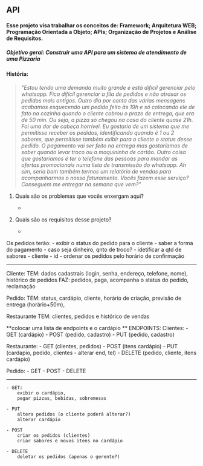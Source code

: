 ## API

#### Esse projeto visa trabalhar os conceitos de: Framework; Arquitetura WEB; Programação Orientada a Objeto; APIs; Organização de Projetos e Análise de Requisitos.

##### Objetivo geral: Construir uma API para um sistema de atendimento de uma Pizzaria

#### **História:**

>*"Estou tendo uma demanda muito grande e está difícil gerenciar pelo whatsapp. Fica difícil gerenciar a fila de pedidos e não atrasar os pedidos mais antigos. Outro dia por conta das várias mensagens acabamos esquecendo um pedido feito às 19h e só colocando ele de fato na cozinha quando o cliente cobrou o prazo de entrega, que era de 50 min. Ou seja, a pizza só chegou na casa do cliente quase 21h. Foi uma dor de cabeça horrível. Eu gostaria de um sistema que me permitisse receber os pedidos, identificando quando é 1 ou 2 sabores, que permitisse também exibir para o cliente o status desse pedido. O pagamento vai ser feito na entrega mas gostaríamos de saber quando levar troco ou a maquininha de cartão. Outro coisa que gostaríamos é ter o telefone das pessoas para mandar as ofertas promocionais numa lista de transmissão do whatsapp. Ah sim, seria bom também termos um relatório de vendas para acompanharmos o nosso faturamento. Vocês fazem esse serviço? Conseguem me entregar na semana que vem?"* 

1. Quais são os problemas que vocês enxergam aqui?
    
    - 

2. Quais são os requisitos desse projeto?

    - 

Os pedidos terão:
    - exibir o status do pedido para o cliente
    - saber a forma do pagamento - caso seja dinheiro, qnto de troco?
    - idetificar a qtd de sabores
    - cliente
    - id
    - ordenar os pedidos pelo horário de confirmação

----
Cliente:
    TEM: dados cadastrais (login, senha, endereço, telefone, nome), histórico de pedidos
    FAZ: pedidos, paga, acompanha o status do pedido, reclamação

Pedido: 
    TEM: status, cardápio, cliente, horário de criação, previsão de entrega (horário+50m),

Restaurante
    TEM: clientes, pedidos e histórico de vendas
    
**colocar uma lista de endpoints e o cardápio **
ENDPOINTS:
   Clientes:
    - GET (cardápio)
    - POST (pedido, cadastro)
    - PUT (pedido, cadastro)
   
   Restaurante:
    - GET (clientes, pedidos)
    - POST (itens cardápio)
    - PUT (cardapio, pedido, clientes - alterar end, tel)
    - DELETE (pedido, cliente, itens cardápio)
   
   Pedido:
    - GET
    - POST
    - DELETE

*****
    - GET: 
        exibir o cardápio,
        pegar pizzas, bebidas, sobremesas
    
    - PUT
        altera pedidos (o cliente poderá alterar?)
        alterar cardápio
    
    - POST
        criar os pedidos (clientes)
        criar sabores e novos itens no cardápio

    - DELETE
        deletar os pedidos (apenas o gerente?)
